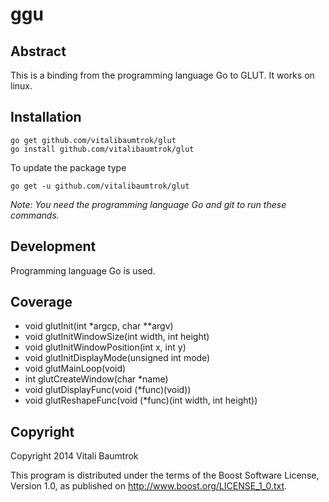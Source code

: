 # ggu

## Abstract
This is a binding from the programming language Go to GLUT. It works on linux.

## Installation

	go get github.com/vitalibaumtrok/glut
	go install github.com/vitalibaumtrok/glut

To update the package type

	go get -u github.com/vitalibaumtrok/glut

_Note: You need the programming language Go and git to run these commands._

## Development
Programming language Go is used.

## Coverage
* void glutInit(int *argcp, char **argv)
* void glutInitWindowSize(int width, int height)
* void glutInitWindowPosition(int x, int y)
* void glutInitDisplayMode(unsigned int mode)
* void glutMainLoop(void)
* int glutCreateWindow(char *name)
* void glutDisplayFunc(void (*func)(void))
* void glutReshapeFunc(void (*func)(int width, int height))

## Copyright
Copyright 2014 Vitali Baumtrok

This program is distributed under the terms of the Boost Software License,
Version 1.0, as published on <http://www.boost.org/LICENSE_1_0.txt>.

